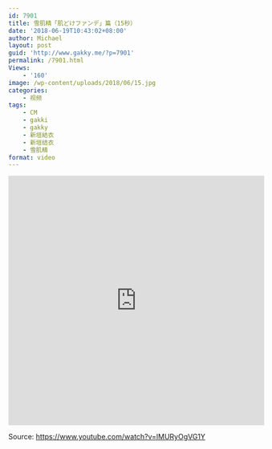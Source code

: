 ```yaml
---
id: 7901
title: 雪肌精「肌どけファンデ」篇（15秒）
date: '2018-06-19T10:43:02+08:00'
author: Michael
layout: post
guid: 'http://www.gakky.me/?p=7901'
permalink: /7901.html
Views:
    - '160'
image: /wp-content/uploads/2018/06/15.jpg
categories:
    - 视频
tags:
    - CM
    - gakki
    - gakky
    - 新垣結衣
    - 新垣结衣
    - 雪肌精
format: video
---
```


<iframe allowfullscreen="allowfullscreen" frameborder="0" height="498" loading="lazy" src="http://player.youku.com/embed/XMzY3MzI0MzA4MA==" width="510"></iframe>

Source: <https://www.youtube.com/watch?v=lMURyOgVG1Y>